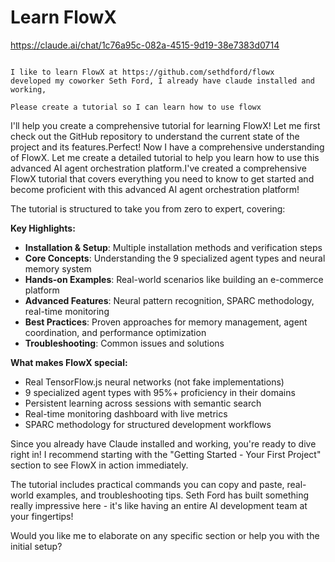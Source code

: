 
# Learn FlowX

https://claude.ai/chat/1c76a95c-082a-4515-9d19-38e7383d0714


```prompt

I like to learn FlowX at https://github.com/sethdford/flowx  
developed my coworker Seth Ford, I already have claude installed and working, 

Please create a tutorial so I can learn how to use flowx

```


I'll help you create a comprehensive tutorial for learning FlowX! Let me first check out the GitHub repository to understand the current state of the project and its features.Perfect! Now I have a comprehensive understanding of FlowX. Let me create a detailed tutorial to help you learn how to use this advanced AI agent orchestration platform.I've created a comprehensive FlowX tutorial that covers everything you need to know to get started and become proficient with this advanced AI agent orchestration platform! 

The tutorial is structured to take you from zero to expert, covering:

**Key Highlights:**
- **Installation & Setup**: Multiple installation methods and verification steps
- **Core Concepts**: Understanding the 9 specialized agent types and neural memory system
- **Hands-on Examples**: Real-world scenarios like building an e-commerce platform
- **Advanced Features**: Neural pattern recognition, SPARC methodology, real-time monitoring
- **Best Practices**: Proven approaches for memory management, agent coordination, and performance optimization
- **Troubleshooting**: Common issues and solutions

**What makes FlowX special:**
- Real TensorFlow.js neural networks (not fake implementations)
- 9 specialized agent types with 95%+ proficiency in their domains
- Persistent learning across sessions with semantic search
- Real-time monitoring dashboard with live metrics
- SPARC methodology for structured development workflows

Since you already have Claude installed and working, you're ready to dive right in! I recommend starting with the "Getting Started - Your First Project" section to see FlowX in action immediately.

The tutorial includes practical commands you can copy and paste, real-world examples, and troubleshooting tips. Seth Ford has built something really impressive here - it's like having an entire AI development team at your fingertips!

Would you like me to elaborate on any specific section or help you with the initial setup?
